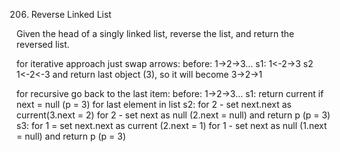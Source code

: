 ﻿206. Reverse Linked List

Given the head of a singly linked list, reverse the list, and return the reversed list.

for iterative approach just swap arrows:
before: 1->2->3...
s1: 1<-2->3
s2 1<-2<-3
and return last object (3), so it will become 3->2->1

for recursive go back to the last item:
before: 1->2->3...
s1: return current if next = null (p = 3) for last element in list
s2: for 2 - set next.next as current(3.next = 2)
    for 2 - set next as null (2.next = null) and return p (p = 3)
s3: for 1 = set next.next as current (2.next = 1)
    for 1 - set next as null (1.next = null) and return p (p = 3)